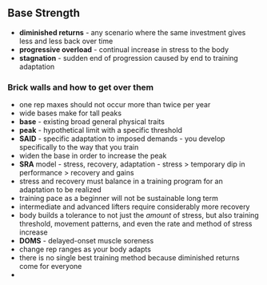 ## Base Strength


- **diminished returns** - any scenario where the same investment gives less and less back over time
- **progressive overload** - continual increase in stress to the body
- **stagnation** - sudden end of progression caused by end to training adaptation

### Brick walls and how to get over them
- one rep maxes should not occur more than twice per year
- wide bases make for tall peaks
- **base** - existing broad general physical traits
- **peak** - hypothetical limit with a specific threshold
- **SAID** - specific adaptation to imposed demands - you develop specifically to the way that you train
- widen the base in order to increase the peak
- **SRA** model - stress, recovery, adaptation - stress > temporary dip in performance > recovery and gains
- stress and recovery must balance in a training program for an adaptation to be realized
- training pace as a beginner will not be sustainable long term
- intermediate and advanced lifters require considerably more recovery
- body builds a tolerance to not just the *amount* of stress, but also training threshold, movement patterns, and even the rate and method of stress increase
- **DOMS** - delayed-onset muscle soreness
- change rep ranges as your body adapts
- there is no single best training method because diminished returns come for everyone
- 